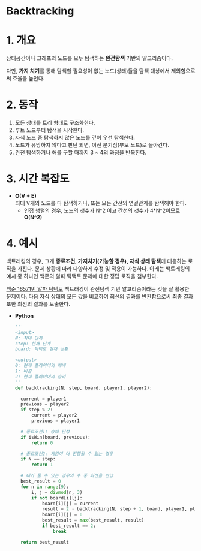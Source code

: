 # Backtracking

# 1. 개요

상태공간이나 그래프의 노드를 모두 탐색하는 **완전탐색** 기반의 알고리즘이다.

다만, **가지 치기**를 통해 탐색할 필요성이 없는 노드(상태)들을 탐색 대상에서 제외함으로써 효율을 높인다.

# 2. 동작

1. 모든 상태를 트리 형태로 구조화한다.
2. 루트 노드부터 탐색을 시작한다.
3. 자식 노드 중 탐색하지 않은 노드를 깊이 우선 탐색한다.
4. 노드가 유망하지 않다고 판단 되면, 이전 분기점(부모 노드)로 돌아간다.
5. 완전 탐색하거나 해를 구할 때까지 3 ~ 4의 과정을 반복한다.

# 3. 시간 복잡도

- **O(V + E)**  
   최대 V개의 노드를 다 탐색하거나, 또는 모든 간선의 연결관계를 탐색해야 한다.
  - 인접 행렬의 경우, 노드의 갯수가 N^2 이고 간선의 갯수가 4\*N^2이므로 **O(N^2)**

# 4. 예시

백트래킹의 경우, 크게 **종료조건, 가지치기(가능할 경우), 자식 상태 탐색**에 대응하는 로직을 가진다.
문제 상황에 따라 다양하게 수정 및 적용이 가능하다. 아래는 백트래킹의 예시 중 하나인 백준의 알파 틱택토 문제에 대한 정답 로직을 첨부한다.

[백준 16571번 알파 틱택토](https://www.acmicpc.net/problem/16571)
백트래킹이 완전탐색 기반 알고리즘이라는 것을 잘 활용한 문제이다. 다음 자식 상태의 모든 값을 비교하여 최선의 결과를 반환함으로써 최종 결과 또한 최선의 결과를 도출한다.

- **Python**

  ```python
  '''
  <input>
  N: 최대 단계
  step: 현재 단계
  board: 틱택토 현재 상황

  <output>
  0: 현재 플레이어의 패배
  1: 비김
  2: 현재 플레이어의 승리
  '''
  def backtracking(N, step, board, player1, player2):

    current = player1
    previous = player2
    if step % 2:
        current = player2
        previous = player1

    # 종료조건1: 승패 판정
    if isWin(board, previous):
        return 0

    # 종료조건2: 게임이 더 진행될 수 없는 경우
    if N == step:
        return 1

    # 내가 둘 수 있는 경우의 수 중 최선을 반납
    best_result = 0
    for n in range(9):
        i, j = divmod(n, 3)
        if not board[i][j]:
            board[i][j] = current
            result = 2 - backtracking(N, step + 1, board, player1, player2)
            board[i][j] = 0
            best_result = max(best_result, result)
            if best_result == 2:
                break

    return best_result
  ```
